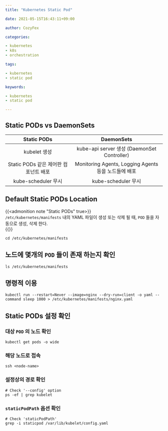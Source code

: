 ```yaml
---
title: "Kubernetes Static Pod"

date: 2021-05-15T16:43:11+09:00

author: CozyFex

categories:

- kubernetes
- k8s
- orchestration

tags:

- kubernetes
- static pod

keywords:

- kubernetes
- static pod

---
```


## Static PODs vs DaemonSets

| Static PODs | DaemonSets |  
|:-:|:-:|  
| kubelet 생성 | kube-api server 생성 (DaemonSet Controller) |  
| Static PODs 같은 제어판 컴포넌트 배포 | Monitoring Agents, Logging Agents 등을 노드들에 배포 |  
| kube-scheduler 무시 | kube-scheduler 무시 |

## Default Static PODs Location

{{<admonition note "Static PODs" true>}}  
`/etc/kubernetes/manifests` 내의 YAML 파일이 생성 또는 삭제 될 때, `POD` 들을 자동으로 생성, 삭제 한다.  
{{</admonition>}}

```shell
cd /etc/kubernetes/manifests
```

## 노드에 몇개의 `POD` 들이 존재 하는지 확인

```shell
ls /etc/kubernetes/manifests
```

## 명령적 이용

```shell
kubectl run --restart=Never --image=nginx --dry-run=client -o yaml --command sleep 1000 > /etc/kubernetes/manifests/nginx.yaml
```

## Static PODs 설정 확인

### 대상 `POD` 의 노드 확인

```shell
kubectl get pods -o wide
```

### 해당 노드로 접속

```shell
ssh <node-name>
```

### 설정상의 경로 확인

```shell
# Check '--config' option
ps -ef | grep kubelet

```

### `staticPodPath` 옵션 확인

```shell
# Check 'staticPodPath'
grep -i staticpod /var/lib/kubelet/config.yaml
```
